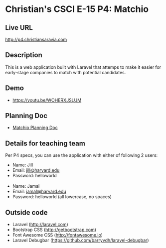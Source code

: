# Christian's CSCI E-15 P4: Matchio

## Live URL
<http://p4.christiansaravia.com>

## Description
This is a web application built with Laravel that attemps to make it easier for early-stage companies to match with potential candidates.

## Demo
* <https://youtu.be/WOHERXJSLUM>

## Planning Doc
* [Matchio Planning Doc](https://docs.google.com/document/d/19geUfWcFtY9COq0nMv0zk9R6CYypv5IxqBFipUCtXlU/edit?usp=sharing)

## Details for teaching team
Per P4 specs, you can use the application with either of following 2 users:
* Name: Jill
* Email: jill@harvard.edu
* Password: helloworld
<br><br>
* Name: Jamal
* Email: jamal@harvard.edu
* Password: helloworld (all lowercase, no spaces)

## Outside code
* Laravel (http://laravel.com)
* Bootstrap CSS (http://getbootstrap.com)
* Font Awesome CSS (http://fontawesome.io)
* Laravel Debugbar (https://github.com/barryvdh/laravel-debugbar)
